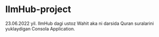# IlmHub-project

23.06.2022 yil. IlmHub dagi ustoz Wahit aka ni darsida Quran suralarini yuklaydigan Consola Application.

